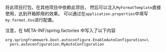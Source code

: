 将此项目打包，在其他项目中依赖此项目，
然后可以注入`MyFormatTemplate`直接使用，达到开箱即用的效果。
可以通过在`application.properties`中填写`my.format.Xxx`进行配置。

注意，在 META-INF/spring.factories 中写入了以下内容
```
org.springframework.boot.autoconfigure.EnableAutoConfiguration=\
  pers.autoconfiguration.MyAutoConfiguration
```
